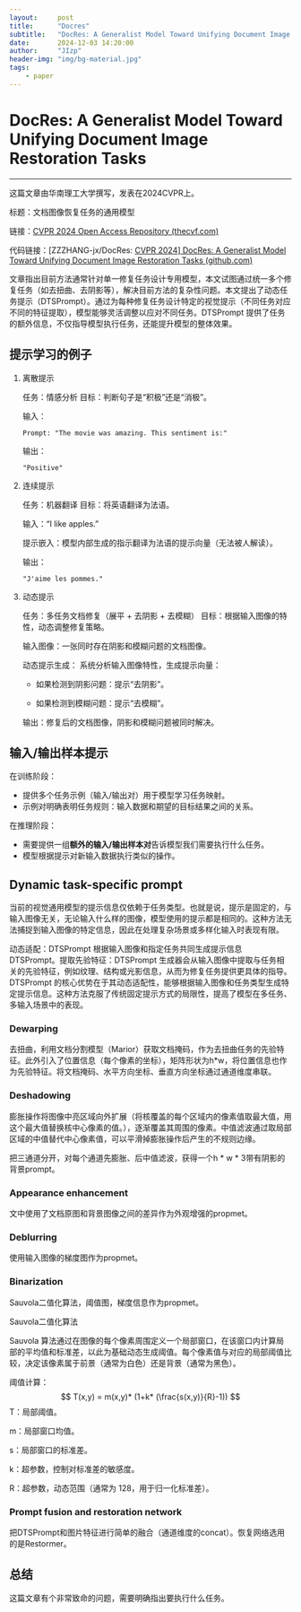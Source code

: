 ```yaml
---
layout:     post
title:      "Docres"
subtitle:   "DocRes: A Generalist Model Toward Unifying Document Image Restoration Tasks"
date:       2024-12-03 14:20:00
author:     "JIzp"
header-img: "img/bg-material.jpg"
tags:
    - paper
---
```


# DocRes: A Generalist Model Toward Unifying Document Image Restoration Tasks

------

这篇文章由华南理工大学撰写，发表在2024CVPR上。

标题：文档图像恢复任务的通用模型

链接：[CVPR 2024 Open Access Repository (thecvf.com)](https://openaccess.thecvf.com/content/CVPR2024/html/Zhang_DocRes_A_Generalist_Model_Toward_Unifying_Document_Image_Restoration_Tasks_CVPR_2024_paper.html)

代码链接：[ZZZHANG-jx/DocRes: [CVPR 2024\] DocRes: A Generalist Model Toward Unifying Document Image Restoration Tasks (github.com)](https://github.com/ZZZHANG-jx/DocRes)

文章指出目前方法通常针对单一修复任务设计专用模型，本文试图通过统一多个修复任务（如去扭曲、去阴影等），解决目前方法的复杂性问题。本文提出了动态任务提示（DTSPrompt）。通过为每种修复任务设计特定的视觉提示（不同任务对应不同的特征提取），模型能够灵活调整以应对不同任务。DTSPrompt 提供了任务的额外信息，不仅指导模型执行任务，还能提升模型的整体效果。

## 提示学习的例子

1. 离散提示

   任务：情感分析
   目标：判断句子是“积极”还是“消极”。

   输入：

   ```
   Prompt: "The movie was amazing. This sentiment is:"
   ```

   输出：

   ```
   "Positive"
   ```

2. 连续提示

   任务：机器翻译
   目标：将英语翻译为法语。

   输入：“I like apples.”

   提示嵌入：模型内部生成的指示翻译为法语的提示向量（无法被人解读）。

   输出：

   ```
   "J'aime les pommes."
   ```

3. 动态提示

   任务：多任务文档修复（展平 + 去阴影 + 去模糊）
   目标：根据输入图像的特性，动态调整修复策略。

   输入图像：一张同时存在阴影和模糊问题的文档图像。

   动态提示生成：
   系统分析输入图像特性，生成提示向量：

   - 如果检测到阴影问题：提示“去阴影”。

   - 如果检测到模糊问题：提示“去模糊”。

   输出：修复后的文档图像，阴影和模糊问题被同时解决。

## 输入/输出样本提示

在训练阶段：

- 提供多个任务示例（输入/输出对）用于模型学习任务映射。
- 示例对明确表明任务规则：输入数据和期望的目标结果之间的关系。

在推理阶段：

- 需要提供一组**额外的输入/输出样本对**告诉模型我们需要执行什么任务。
- 模型根据提示对新输入数据执行类似的操作。

## Dynamic task-specific prompt

当前的视觉通用模型的提示信息仅依赖于任务类型。也就是说，提示是固定的，与输入图像无关，无论输入什么样的图像，模型使用的提示都是相同的。这种方法无法捕捉到输入图像的特定信息，因此在处理复杂场景或多样化输入时表现有限。

动态适配：DTSPrompt 根据输入图像和指定任务共同生成提示信息DTSPrompt。提取先验特征：DTSPrompt 生成器会从输入图像中提取与任务相关的先验特征，例如纹理、结构或光影信息，从而为修复任务提供更具体的指导。DTSPrompt 的核心优势在于其动态适配性，能够根据输入图像和任务类型生成特定提示信息。这种方法克服了传统固定提示方式的局限性，提高了模型在多任务、多输入场景中的表现。

### Dewarping

去扭曲，利用文档分割模型（Marior）获取文档掩码，作为去扭曲任务的先验特征。此外引入了位置信息（每个像素的坐标），矩阵形状为h*w，将位置信息也作为先验特征。将文档掩码、水平方向坐标、垂直方向坐标通过通道维度串联。

### Deshadowing

膨胀操作将图像中亮区域向外扩展（将核覆盖的每个区域内的像素值取最大值，用这个最大值替换核中心像素的值。），逐渐覆盖其周围的像素。中值滤波通过取局部区域的中值替代中心像素值，可以平滑掉膨胀操作后产生的不规则边缘。

把三通道分开，对每个通道先膨胀、后中值滤波，获得一个h * w * 3带有阴影的背景prompt。

### Appearance enhancement

文中使用了文档原图和背景图像之间的差异作为外观增强的propmet。 

### Deblurring

使用输入图像的梯度图作为propmet。

### Binarization

Sauvola二值化算法，阈值图，梯度信息作为propmet。

Sauvola二值化算法

Sauvola 算法通过在图像的每个像素周围定义一个局部窗口，在该窗口内计算局部的平均值和标准差，以此为基础动态生成阈值。每个像素值与对应的局部阈值比较，决定该像素属于前景（通常为白色）还是背景（通常为黑色）。

阈值计算：
$$
T(x,y) = m(x,y)* (1+k* (\frac{s(x,y)}{R}-1))
$$
T：局部阈值。

m：局部窗口均值。

s：局部窗口的标准差。

k：超参数，控制对标准差的敏感度。

R：超参数，动态范围（通常为 128，用于归一化标准差）。

### Prompt fusion and restoration network

把DTSPrompt和图片特征进行简单的融合（通道维度的concat）。恢复网络选用的是Restormer。

## 总结

这篇文章有个非常致命的问题，需要明确指出要执行什么任务。
